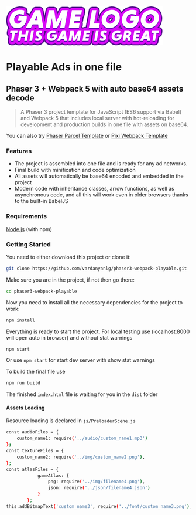 ![phaser3-parcel-playable-logo](/src/img/logo.png)
# Playable Ads in one file
## Phaser 3 + Webpack 5 with auto base64 assets decode
> A Phaser 3 project template for JavaScript (ES6 support via Babel) and Webpack 5 that includes local server with  hot-reloading for development and production builds in one file with assets on base64.

You can also try [Phaser Parcel Template](https://github.com/vardanyanlg/phaser3-parcel-playable "Phaser 3 Playable Ads") or [Pixi Webpack Template](https://github.com/vardanyanlg/pixi-webpack-playable "Pixi Playable Ads")

### Features
- The project is assembled into one file and is ready for any ad networks.
- Final build with minification and code optimization
- All assets will automatically be base64 encoded and embedded in the project
- Modern code with inheritance classes, arrow functions, as well as asynchronous code, and all this will work even in older browsers thanks to the built-in BabelJS

### Requirements
[Node.js](https://nodejs.org/) (with npm)

### Getting Started
You need to either download this project or clone it:
```bash
git clone https://github.com/vardanyanlg/phaser3-webpack-playable.git
```
Make sure you are in the project, if not then go there:
```bash
cd phaser3-webpack-playable
```
Now you need to install all the necessary dependencies for the project to work:
```bash
npm install
```

Everything is ready to start the project.
For local testing use (localhost:8000 will open auto in browser) and without stat warnings
```bash
npm start
```
Or use `npm start` for start dev server with show stat warnings

To build the final file use
```bash
npm run build
```

The finished `index.html` file is waiting for you in the `dist` folder

#### Assets Loading
Resource loading is declared in `js/PreloaderScene.js`
```bash
const audioFiles = {
    custom_name1: require('../audio/custom_name1.mp3')
};
const textureFiles = {
    custom_name2: require('../img/custom_name2.png'),
};
const atlasFiles = {
            gameAtlas: {
                png: require('../img/filename4.png'),
                json: require('../json/filename4.json')
            }
        };
this.addBitmapText('custom_name3', require('../font/custom_name3.png'), require('../font/custom_name3.xml'));
```

